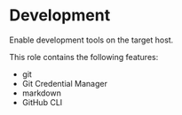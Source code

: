 # Development

Enable development tools on the target host.

This role contains the following features:

* git
* Git Credential Manager
* markdown
* GitHub CLI

